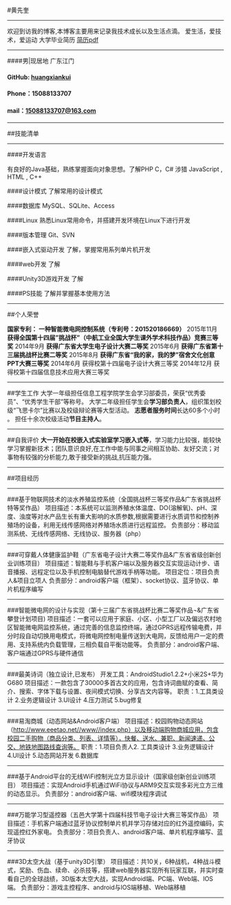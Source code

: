 
#黄先奎


---
欢迎到访我的博客,本博客主要用来记录我技术成长以及生活点滴。
爱生活，爱技术，爱运动
大学毕业简历    [简历pdf](https://github.com/huangxiankui/huangxiankui.github.io/blob/master/黄先奎个人简历.pdf)


---
####男|现居地 广东江门      
####    GitHub: [huangxiankui](https://github.com/huangxiankui)                    
####    Phone：15088133707  
####    mail：15088133707@163.com

---
##技能清单
***
####开发语言

有良好的Java基础，熟练掌握面向对象思想。了解PHP   C，C# 涉猎 JavaScript  , HTML , C++

####设计模式
了解常用的设计模式

####数据库
MySQL、SQLite、Access

####Linux
 熟悉Linux常用命令，并搭建开发环境在Linux下进行开发
 
####版本管理
Git、SVN

####嵌入式驱动开发
了解，掌握常用系列单片机开发

####web开发
了解

####Unity3D游戏开发
了解

####PS技能
了解并掌握基本使用方法

---
##个人荣誉  

**国家专利：    一种智能微电网控制系统（专利号：201520186669）**
2015年11月 **获得全国第十四届”挑战杯”（中航工业全国大学生课外学术科技作品）竞赛三等奖**
2014年9月  **获得广东省大学生电子设计大赛二等奖**
2015年6月  **获得广东省第十三届挑战杯比赛二等奖**
2015年8月  **获得广东省“我的家，我的梦”宿舍文化创意PPT大赛三等奖**
2014年6月  获得校第十四届电子设计大赛三等奖
2014年12月 获得校第十四届信息技术应用大赛三等奖

---

##学生工作 
大学一年级担任信息工程学院学生会学习部委员，荣获“优秀委员”、“优秀学生干部”等称号。
大学二年级担任学生会**学习部负责人**，组织策划校级“飞思卡尔”比赛以及校级辩论赛等大型活动。
**志愿者服务时间**长达60多个小时 。
担任十余次校级活动**节目主持人**。

---
##自我评价
**大一开始在校嵌入式实验室学习嵌入式等**，学习能力比较强，能较快学习掌握新技术；团队意识良好,在工作中能与同事之间相互协助、友好交流；对事物有较强的分析能力,敢于接受新的挑战,抗压能力强。

---
##项目经历

---
###基于物联网技术的淡水养殖监控系统（全国挑战杯三等奖作品&广东省挑战杯特等奖作品）
项目描述：本系统可以监测养殖水体温度、DO(溶解氧)、pH、深度、浊度等对水产品生长有重大影响的水质参数,根据需要进行水质调节和控制养殖场的设备，利用无线传感网络对养殖场水质进行远程监控。
负责部分：移动监测系统、无线传感网络、无线协议、服务器（php）

---
###可穿戴人体健康监护鞋（广东省电子设计大赛二等奖作品&广东省省级创新创业训练项目）
项目描述：智能鞋与手机客户端以及服务器交互实现运动计步、语音播报、远程定位以及手机控制电脑替代游戏手柄等功能。
项目定位：项目负责人&项目立项人
负责部分：android客户端（框架）、socket协议、蓝牙协议、单片机程序编写

---
###智能微电网的设计与实现（第十三届广东省挑战杯比赛二等奖作品¬&广东省攀登计划项目)
项目描述：一套可以应用于家庭、小区、小型工厂以及偏远农村地区智能微电网监控系统，通过完善的信息监控终端，通过GPRS远程传输电费，并分时段自动切换用电模式，将微电网控制电量传送到大电网，反馈给用户一定的费用、支持系统内负载管理，三相负载自平衡功能等。 
负责部分：android客户端、客户端通过GPRS与硬件通信

---
###最美诗词（独立设计,已发布）
开发工具：AndroidStudio1.2.2+小米2S+华为G680
项目描述：一款包含了30000多首古文的应用，包含诗词曲赋的查看、简介、搜索、字体下载与设置、夜间模式切换、分享古文内容等。
职责：1.工具类设计 2.业务逻辑设计 3.UI设计 4.压力测试 5.bug修复

---
###易淘商城（动态网站&Android客户端）
项目描述：校园购物动态网站（http://www.eeetao.net//www//index.php）以及移动端购物商城应用，包含校园二手购物（商品分类、列表、详情等），快餐、送水、兼职、新闻速递、公交、地铁地图路线查询等。
职责：1.项目负责人2. 工具类设计 3.业务逻辑设计 4.UI设计 5.动态网站开发 6.数据库 

---
###基于Android平台的无线WiFi控制光立方显示设计（国家级创新创业训练项目）
项目描述：实现Android手机通过WiFi协议与ARM9交互实现多彩光立方三维的动态显示。
负责部分：android客户端、wifi模块程序调试

---
###万能学习型遥控器（五邑大学第十四届科技节电子设计大赛三等奖作品）
项目描述：手机客户端通过蓝牙协议控制单片机并学习存储对应的红外遥控编码，实现遥控红外家电。
负责部分：项目负责人、android客户端、单片机程序编写、蓝牙协议

---
###3D太空大战（基于unity3D引擎）
项目描述：共10关，6种战机，4种战斗模式，奖励、伤血、续命、必杀技等，搭建web服务器实现所有玩家互联，并实时查看自己的全球战绩，3D版本太空大战，实现Android端、PC端、Web端、IOS端。
负责部分：游戏主控程序、android与IOS端移植、Web端移植 

---